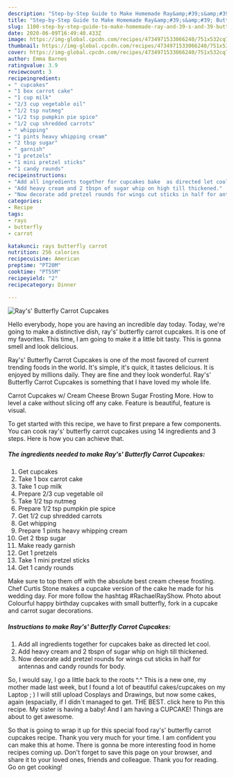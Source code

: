 ```yaml
---
description: "Step-by-Step Guide to Make Homemade Ray&amp;#39;s&amp;#39; Butterfly Carrot Cupcakes"
title: "Step-by-Step Guide to Make Homemade Ray&amp;#39;s&amp;#39; Butterfly Carrot Cupcakes"
slug: 1100-step-by-step-guide-to-make-homemade-ray-and-39-s-and-39-butterfly-carrot-cupcakes
date: 2020-06-09T16:49:40.433Z
image: https://img-global.cpcdn.com/recipes/4734971533066240/751x532cq70/rays-butterfly-carrot-cupcakes-recipe-main-photo.jpg
thumbnail: https://img-global.cpcdn.com/recipes/4734971533066240/751x532cq70/rays-butterfly-carrot-cupcakes-recipe-main-photo.jpg
cover: https://img-global.cpcdn.com/recipes/4734971533066240/751x532cq70/rays-butterfly-carrot-cupcakes-recipe-main-photo.jpg
author: Emma Barnes
ratingvalue: 3.9
reviewcount: 3
recipeingredient:
- " cupcakes"
- "1 box carrot cake"
- "1 cup milk"
- "2/3 cup vegetable oil"
- "1/2 tsp nutmeg"
- "1/2 tsp pumpkin pie spice"
- "1/2 cup shredded carrots"
- " whipping"
- "1 pints heavy whipping cream"
- "2 tbsp sugar"
- " garnish"
- "1 pretzels"
- "1 mini pretzel sticks"
- "1 candy rounds"
recipeinstructions:
- "Add all ingredients together for cupcakes bake  as directed let cool."
- "Add heavy cream and 2 tbspn of sugar whip on high till thickened."
- "Now decorate add pretzel rounds for wings cut sticks in half for antennas and candy rounds for body."
categories:
- Recipe
tags:
- rays
- butterfly
- carrot

katakunci: rays butterfly carrot 
nutrition: 256 calories
recipecuisine: American
preptime: "PT20M"
cooktime: "PT55M"
recipeyield: "2"
recipecategory: Dinner

---
```



![Ray&#39;s&#39; Butterfly Carrot Cupcakes](https://img-global.cpcdn.com/recipes/4734971533066240/751x532cq70/rays-butterfly-carrot-cupcakes-recipe-main-photo.jpg)

Hello everybody, hope you are having an incredible day today. Today, we're going to make a distinctive dish, ray&#39;s&#39; butterfly carrot cupcakes. It is one of my favorites. This time, I am going to make it a little bit tasty. This is gonna smell and look delicious.

Ray&#39;s&#39; Butterfly Carrot Cupcakes is one of the most favored of current trending foods in the world. It's simple, it's quick, it tastes delicious. It is enjoyed by millions daily. They are fine and they look wonderful. Ray&#39;s&#39; Butterfly Carrot Cupcakes is something that I have loved my whole life.

Carrot Cupcakes w/ Cream Cheese Brown Sugar Frosting More. How to level a cake without slicing off any cake. Feature is beautiful, feature is visual.


To get started with this recipe, we have to first prepare a few components. You can cook ray&#39;s&#39; butterfly carrot cupcakes using 14 ingredients and 3 steps. Here is how you can achieve that.

<!--inarticleads1-->

##### The ingredients needed to make Ray&#39;s&#39; Butterfly Carrot Cupcakes:

1. Get  cupcakes
1. Take 1 box carrot cake
1. Take 1 cup milk
1. Prepare 2/3 cup vegetable oil
1. Take 1/2 tsp nutmeg
1. Prepare 1/2 tsp pumpkin pie spice
1. Get 1/2 cup shredded carrots
1. Get  whipping
1. Prepare 1 pints heavy whipping cream
1. Get 2 tbsp sugar
1. Make ready  garnish
1. Get 1 pretzels
1. Take 1 mini pretzel sticks
1. Get 1 candy rounds


Make sure to top them off with the absolute best cream cheese frosting. Chef Curtis Stone makes a cupcake version of the cake he made for his wedding day. For more follow the hashtag #RachaelRayShow. Photo about Colourful happy birthday cupcakes with small butterfly, fork in a cupcake and carrot sugar decorations. 

<!--inarticleads2-->

##### Instructions to make Ray&#39;s&#39; Butterfly Carrot Cupcakes:

1. Add all ingredients together for cupcakes bake  as directed let cool.
1. Add heavy cream and 2 tbspn of sugar whip on high till thickened.
1. Now decorate add pretzel rounds for wings cut sticks in half for antennas and candy rounds for body.


So, I would say, I go a little back to the roots ^.^ This is a new one, my mother made last week, but I found a lot of beautiful cakes/cupcakes on my Laptop ; ) I will still upload Cosplays and Drawings, but now some cakes, again (espacially, if I didn´t managed to get. THE BEST. click here to Pin this recipe. My sister is having a baby! And I am having a CUPCAKE! Things are about to get awesome. 

So that is going to wrap it up for this special food ray&#39;s&#39; butterfly carrot cupcakes recipe. Thank you very much for your time. I am confident you can make this at home. There is gonna be more interesting food in home recipes coming up. Don't forget to save this page on your browser, and share it to your loved ones, friends and colleague. Thank you for reading. Go on get cooking!
